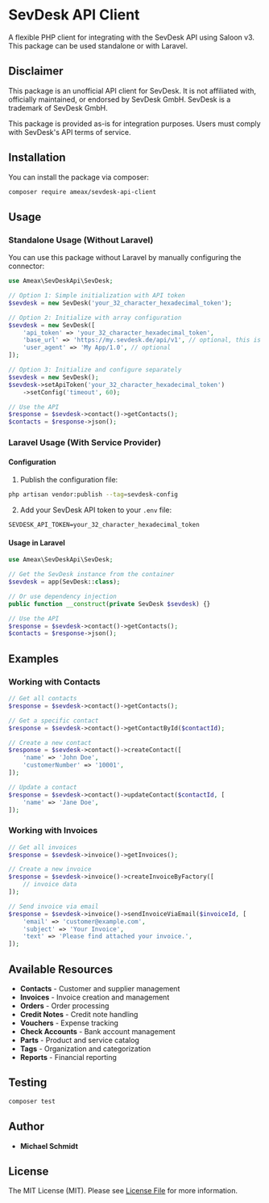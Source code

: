 # SevDesk API Client

A flexible PHP client for integrating with the SevDesk API using Saloon v3. This package can be used standalone or with Laravel.

## Disclaimer

This package is an unofficial API client for SevDesk. It is not affiliated with, officially maintained, or endorsed by SevDesk GmbH. SevDesk is a trademark of SevDesk GmbH.

This package is provided as-is for integration purposes. Users must comply with SevDesk's API terms of service.

## Installation

You can install the package via composer:

```bash
composer require ameax/sevdesk-api-client
```

## Usage

### Standalone Usage (Without Laravel)

You can use this package without Laravel by manually configuring the connector:

```php
use Ameax\SevDeskApi\SevDesk;

// Option 1: Simple initialization with API token
$sevdesk = new SevDesk('your_32_character_hexadecimal_token');

// Option 2: Initialize with array configuration
$sevdesk = new SevDesk([
    'api_token' => 'your_32_character_hexadecimal_token',
    'base_url' => 'https://my.sevdesk.de/api/v1', // optional, this is the default
    'user_agent' => 'My App/1.0', // optional
]);

// Option 3: Initialize and configure separately
$sevdesk = new SevDesk();
$sevdesk->setApiToken('your_32_character_hexadecimal_token')
    ->setConfig('timeout', 60);

// Use the API
$response = $sevdesk->contact()->getContacts();
$contacts = $response->json();
```

### Laravel Usage (With Service Provider)

#### Configuration

1. Publish the configuration file:
```bash
php artisan vendor:publish --tag=sevdesk-config
```

2. Add your SevDesk API token to your `.env` file:
```
SEVDESK_API_TOKEN=your_32_character_hexadecimal_token
```

#### Usage in Laravel

```php
use Ameax\SevDeskApi\SevDesk;

// Get the SevDesk instance from the container
$sevdesk = app(SevDesk::class);

// Or use dependency injection
public function __construct(private SevDesk $sevdesk) {}

// Use the API
$response = $sevdesk->contact()->getContacts();
$contacts = $response->json();
```

## Examples

### Working with Contacts

```php
// Get all contacts
$response = $sevdesk->contact()->getContacts();

// Get a specific contact
$response = $sevdesk->contact()->getContactById($contactId);

// Create a new contact
$response = $sevdesk->contact()->createContact([
    'name' => 'John Doe',
    'customerNumber' => '10001',
]);

// Update a contact
$response = $sevdesk->contact()->updateContact($contactId, [
    'name' => 'Jane Doe',
]);
```

### Working with Invoices

```php
// Get all invoices
$response = $sevdesk->invoice()->getInvoices();

// Create a new invoice
$response = $sevdesk->invoice()->createInvoiceByFactory([
    // invoice data
]);

// Send invoice via email
$response = $sevdesk->invoice()->sendInvoiceViaEmail($invoiceId, [
    'email' => 'customer@example.com',
    'subject' => 'Your Invoice',
    'text' => 'Please find attached your invoice.',
]);
```

## Available Resources

- **Contacts** - Customer and supplier management
- **Invoices** - Invoice creation and management
- **Orders** - Order processing
- **Credit Notes** - Credit note handling
- **Vouchers** - Expense tracking
- **Check Accounts** - Bank account management
- **Parts** - Product and service catalog
- **Tags** - Organization and categorization
- **Reports** - Financial reporting

## Testing

```bash
composer test
```

## Author

- **Michael Schmidt**

## License

The MIT License (MIT). Please see [License File](LICENSE.md) for more information.